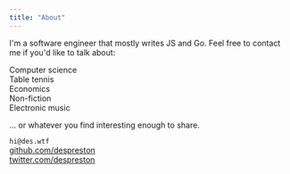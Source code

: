 ```yaml
---
title: "About"
---
```


I'm a software engineer that mostly writes JS and Go. Feel free to contact me if
you'd like to talk about:

Computer science <br />
Table tennis <br />
Economics <br />
Non-fiction <br />
Electronic music

... or whatever you find interesting enough to share.

`hi@des.wtf` <br />
[github.com/despreston](https://github.com/despreston) <br />
[twitter.com/despreston](https://twitter.com/despreston)

